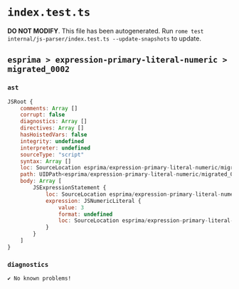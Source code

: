 # `index.test.ts`

**DO NOT MODIFY**. This file has been autogenerated. Run `rome test internal/js-parser/index.test.ts --update-snapshots` to update.

## `esprima > expression-primary-literal-numeric > migrated_0002`

### `ast`

```javascript
JSRoot {
	comments: Array []
	corrupt: false
	diagnostics: Array []
	directives: Array []
	hasHoistedVars: false
	integrity: undefined
	interpreter: undefined
	sourceType: "script"
	syntax: Array []
	loc: SourceLocation esprima/expression-primary-literal-numeric/migrated_0002/input.js 1:0-1:1
	path: UIDPath<esprima/expression-primary-literal-numeric/migrated_0002/input.js>
	body: Array [
		JSExpressionStatement {
			loc: SourceLocation esprima/expression-primary-literal-numeric/migrated_0002/input.js 1:0-1:1
			expression: JSNumericLiteral {
				value: 3
				format: undefined
				loc: SourceLocation esprima/expression-primary-literal-numeric/migrated_0002/input.js 1:0-1:1
			}
		}
	]
}
```

### `diagnostics`

```
✔ No known problems!

```
